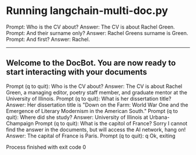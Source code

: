 # Running langchain-multi-doc.py

Prompt: Who is the CV about?
Answer: The CV is about Rachel Green.
Prompt: And their surname only?
Answer: Rachel Greens surname is Green.
Prompt: And first?
Answer: Rachel.

---------------------------------------------------------------------------------
Welcome to the DocBot. You are now ready to start interacting with your documents
---------------------------------------------------------------------------------

Prompt (q to quit): Who is the CV about?
Answer:  The CV is about Rachel Green, a managing editor, poetry staff member, and graduate mentor at the University of Illinois.
Prompt (q to quit): What is her dissertation title?
Answer:  Her dissertation title is "Down on the Farm: World War One and the Emergence of Literary Modernism in the American South."
Prompt (q to quit): Where did she study?
Answer:  University of Illinois at Urbana-Champaign
Prompt (q to quit): What is the capitol of France?
Sorry I cannot find the answer in the documents, but will access the AI network, hang on!
Answer: The capital of France is Paris.
Prompt (q to quit): q
Ok, exiting

Process finished with exit code 0
